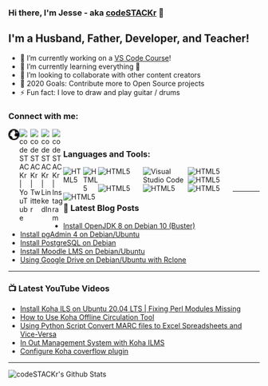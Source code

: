 ### Hi there, I'm Jesse - aka [codeSTACKr][website] 👋

## I'm a Husband, Father, Developer, and Teacher!
- 🔭 I’m currently working on a [VS Code Course][website]!
- 🌱 I’m currently learning everything 🤣
- 👯 I’m looking to collaborate with other content creators
- 🥅 2020 Goals: Contribute more to Open Source projects
- ⚡ Fun fact: I love to draw and play guitar / drums

### Connect with me:

[<img align="left" alt="codeSTACKr.com" width="22px" src="https://raw.githubusercontent.com/iconic/open-iconic/master/svg/globe.svg" />][website]
[<img align="left" alt="codeSTACKr | YouTube" width="22px" src="https://cdn.jsdelivr.net/npm/simple-icons@v3/icons/youtube.svg" />][youtube]
[<img align="left" alt="codeSTACKr | Twitter" width="22px" src="https://cdn.jsdelivr.net/npm/simple-icons@v3/icons/twitter.svg" />][twitter]
[<img align="left" alt="codeSTACKr | LinkedIn" width="22px" src="https://cdn.jsdelivr.net/npm/simple-icons@v3/icons/linkedin.svg" />][linkedin]
[<img align="left" alt="codeSTACKr | Instagram" width="22px" src="https://cdn.jsdelivr.net/npm/simple-icons@v3/icons/instagram.svg" />][instagram]

<br />

### Languages and Tools:

[<img align="left" alt="HTML5" width="40px" src="https://i.postimg.cc/L4Dnft4w/150px-Tux-svg.png" />][webdevplaylist]

[<img align="left" alt="HTML5" width="30px" src="https://i.postimg.cc/9XgcCJQm/100px-Debian-Open-Logo-svg.png" />][webdevplaylist]

[<img align="left" alt="HTML5" width="90px" src="https://i.postimg.cc/pdCgkL9W/250px-Logo-ubuntu-no-r-black-orange-hex-svg.png" />][webdevplaylist]

[<img align="left" alt="Visual Studio Code" width="90px" src="https://i.postimg.cc/W1MnRKbH/Koha-logo.png" />][webdevplaylist]

[<img align="left" alt="HTML5" width="90px" src="https://i.postimg.cc/HsbXfcTt/DSpace-transparent-logo.png" />][webdevplaylist]

[<img align="left" alt="HTML5" width="90px" src="https://i.postimg.cc/KzL8RTqq/1920px-Moodle-logo-svg.png" />][webdevplaylist]

[<img align="left" alt="HTML5" width="90px" src="https://i.postimg.cc/dVLvhdD2/240px-Word-Press-logo-svg.png" />][webdevplaylist]

[<img align="left" alt="HTML5" width="90px" src="https://i.postimg.cc/63hFj5y6/300px-Joomla-Logo-svg.png" />][webdevplaylist]

[<img align="left" alt="HTML5" width="90px" src="https://i.postimg.cc/8kK0jYvY/241px-Drupal-wordmark-svg.png" />][webdevplaylist]

[<img align="left" alt="HTML5" width="90px" src="https://i.postimg.cc/wMyctw8K/inv-logo.png" />][webdevplaylist]





<br />
<br />

---

### 📕 Latest Blog Posts
<!-- BLOG-POST-LIST:START -->
- [Install OpenJDK 8 on Debian 10 (Buster)](https://libtechnophile.blogspot.com/2020/08/install-openjdk-8-on-debian-10-buster.html)
- [Install pgAdmin 4 on Debian/Ubuntu](https://libtechnophile.blogspot.com/2020/08/install-pgadmin-4-on-debianubuntu.html)
- [Install PostgreSQL on Debian ](https://libtechnophile.blogspot.com/2020/08/install-postgresql-on-debian.html)
- [Install Moodle LMS on Debian/Ubuntu](https://libtechnophile.blogspot.com/2020/07/install-moodle-lms-on-debianubuntu.html)
- [Using Google Drive on Debian/Ubuntu with Rclone](https://libtechnophile.blogspot.com/2020/07/using-google-drive-on-debianubuntu-with.html)
<!-- BLOG-POST-LIST:END -->

---

### 📺 Latest YouTube Videos
<!-- YOUTUBE:START -->
- [Install Koha ILS on Ubuntu 20.04 LTS | Fixing Perl Modules Missing](https://www.youtube.com/watch?v=JvXBfYFs4Q8)
- [How to Use Koha Offline Circulation Tool](https://www.youtube.com/watch?v=wARQEyiA8vA)
- [Using Python Script Convert MARC files to Excel Spreadsheets and Vice-Versa](https://www.youtube.com/watch?v=S0jbCZ2fY9E)
- [In Out Management System with Koha ILMS](https://www.youtube.com/watch?v=dxVHHeCZaAM)
- [Configure Koha coverflow plugin](https://www.youtube.com/watch?v=qIYfiVmFEF4)
<!-- YOUTUBE:END -->

---

<img align="left" alt="codeSTACKr's Github Stats" src="https://github-readme-stats.vercel.app/api?username=maheshpalamuttath&show_icons=true&hide_border=true" />

[website]: https://codeSTACKr.com
[twitter]: https://twitter.com/codeSTACKr
[youtube]: https://youtube.com/codeSTACKr
[instagram]: https://instagram.com/codeSTACKr
[linkedin]: https://linkedin.com/in/codeSTACKr
[webdevplaylist]: https://www.youtube.com/playlist?list=PLkwxH9e_vrAJ0WbEsFA9W3I1W-g_BTsbt
[jsplaylist]: https://www.youtube.com/playlist?list=PLkwxH9e_vrALRJKu7wfXby3MKeflhTu6B
[cssplaylist]: https://www.youtube.com/playlist?list=PLkwxH9e_vrALSdvZuEh6gqQdmDoDIoqz4
[reactplaylist]: https://www.youtube.com/playlist?list=PLkwxH9e_vrAK4TdffpxKY3QGyHCpxFcQ0

